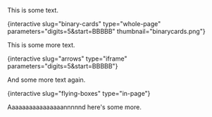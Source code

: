 This is some text.

{interactive slug="binary-cards" type="whole-page" parameters="digits=5&start=BBBBB" thumbnail="binarycards.png"}

This is some more text.

{interactive slug="arrows" type="iframe" parameters="digits=5&start=BBBBB"}

And some more text again.

{interactive slug="flying-boxes" type="in-page"}

Aaaaaaaaaaaaaaaannnnnd here's some more.
